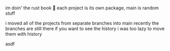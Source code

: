 im doin' the rust book 🦀
each project is its own package, main is random stuff

i moved all of the projects from separate branches into main recently
the branches are still there if you want to see the history
i was too lazy to move them with history

asdf
